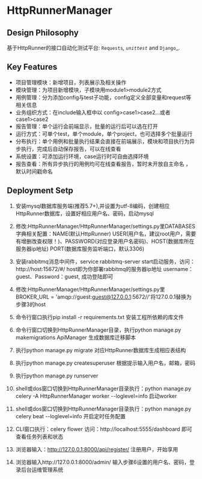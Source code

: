 HttpRunnerManager
=================

Design Philosophy
-----------------

基于HttpRunner的接口自动化测试平台: `Requests`_, `unittest`_ and `Django`_.

Key Features
------------

- 项目管理模块：新增项目，列表展示及相关操作
- 模块管理：为项目新增模块，子模块用module1>module2方式
- 用例管理：分为添加config与test子功能，config定义全部变量和request等相关信息
- 业务组织方式：在include输入框中以 config>case1>case2...或者case1>case2
- 报告管理：单个运行会前端显示，批量的运行后可以选在打开
- 运行方式：可单个test，单个module，单个project，也可选择多个批量运行
- 分布执行：单个用例和批量执行结果会直接在前端展示，模块和项目执行为异步执行，完成后自动保存报告，可以在线查看
- 系统设置：可添加运行环境，case运行时可自由选择环境
- 报告查看：所有异步执行的用例均可在线查看报告，暂时未开放自主命名 ， 默认时间戳命名

Deployment Setp
---------------
1. 安装mysql数据库服务端(推荐5.7+),并设置为utf-8编码，创建相应HttpRunner数据库，设置好相应用户名、密码，启动mysql

2. 修改:HttpRunnerManager/HttpRunnerManager/settings.py里DATABASES字典相关配置：NAME(默认HttpRunner)
   USER(用户名，建议root用户，需要有增删改查权限！)、PASSWORD(对应登录用户名密码)、HOST(数据库所在服务器ip地址)
   PORT(数据库服务监听端口，默认3306)
3. 安装rabbitmq消息中间件，service rabbitmq-server start启动服务，访问：http://host:15672/#/ host即为你部署rabbitmq的服务器ip地址
   username：guest、Password：guest, 成功登陆即可

4. 修改:HttpRunnerManager/HttpRunnerManager/settings.py里BROKER_URL = 'amqp://guest:guest@127.0.0.1:5672//'将127.0.0.1替换为步骤3的host

5. 命令行窗口执行pip install -r requirements.txt 安装工程所依赖的库文件

6. 命令行窗口切换到HttpRunnerManager目录，执行python manage.py makemigrations ApiManager 生成数据库迁移脚本

7. 执行python manage.py migrate 对应HttpRunner数据库生成相应表结构

8. 执行python manage.py createsuperuser 根据提示输入用户名，邮箱，密码

9. 执行python manage.py runserver

10. shell或dos窗口切换到HttpRunnerManager目录执行：python manage.py celery -A HttpRunnerManager worker --loglevel=info 启动worker

11. shell或dos窗口切换到HttpRunnerManager目录执行：python manage.py celery beat --loglevel=info 开启定时任务配置

12. CLI窗口执行：celery flower 访问：http://localhost:5555/dashboard 即可查看任务列表和状态

13. 浏览器输入：http://127.0.0.1:8000/api/register/  注册用户，开始享用

14. 浏览器输入http://127.0.0.1:8000/admin/  输入步骤6设置的用户名、密码，登录后台运维管理系统
